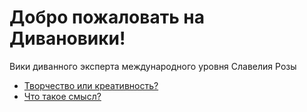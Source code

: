 # Добро пожаловать на Дивановики!

Вики диванного эксперта международного уровня Славелия Розы

- [Творчество или креативность?](https://divanowiki.utkorose.ru/wiki/tvorchestvo-ili-creative.html)
- [Что такое смысл?](https://divanowiki.utkorose.ru/wiki/smysl.html)

